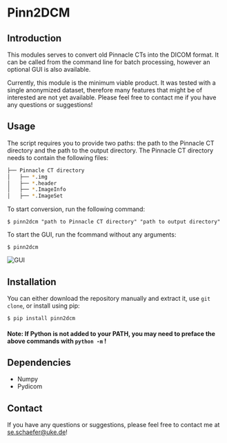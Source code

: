 # Pinn2DCM

## Introduction

This modules serves to convert old Pinnacle CTs into the DICOM format. It can be called from the command line for batch processing, however an optional GUI is also available. 

Currently, this module is the minimum viable product. It was tested with a single anonymized dataset, therefore many features that might be of interested are not yet available. Please feel free to contact me if you have any questions or suggestions!

## Usage

The script requires you to provide two paths: the path to the Pinnacle CT directory and the path to the output directory. The Pinnacle CT directory needs to contain the following files:
```bash
├── Pinnacle CT directory  
│   ├── *.img
│   ├── *.header
│   ├── *.ImageInfo
│   ├── *.ImageSet
```	

To start conversion, run the following command:

```console
$ pinn2dcm "path to Pinnacle CT directory" "path to output directory"   
```

To start the GUI, run the fcommand without any arguments:

```console 
$ pinn2dcm
```

![GUI](https://user-images.githubusercontent.com/87897942/227711992-3b7791f3-a094-4d1d-bb03-879f56db592f.png)

## Installation

You can either download the repository manually and extract it, use `git clone`, or install using pip:

```console
$ pip install pinn2dcm   
```

#### Note: If Python is not added to your PATH, you may need to preface the above commands with `python -m` !

## Dependencies

* Numpy
* Pydicom

## Contact

If you have any questions or suggestions, please feel free to contact me at se.schaefer@uke.de!
